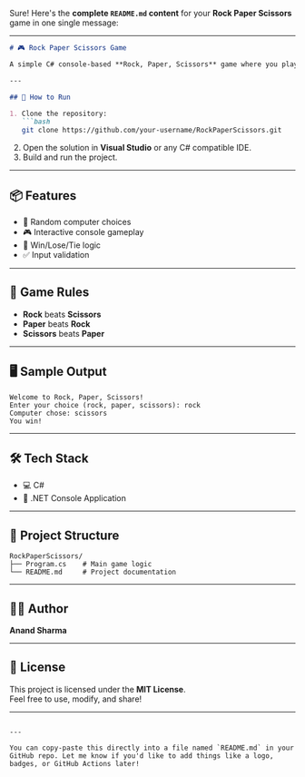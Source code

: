 Sure! Here's the **complete `README.md` content** for your **Rock Paper Scissors** game in one single message:

---

```markdown
# 🎮 Rock Paper Scissors Game

A simple C# console-based **Rock, Paper, Scissors** game where you play against the computer. This project demonstrates basic user input handling, conditional logic, and random number generation in C#.

---

## 🚀 How to Run

1. Clone the repository:
   ```bash
   git clone https://github.com/your-username/RockPaperScissors.git
   ```
2. Open the solution in **Visual Studio** or any C# compatible IDE.
3. Build and run the project.

---

## 📦 Features

- 🎲 Random computer choices
- 🎮 Interactive console gameplay
- 🧠 Win/Lose/Tie logic
- ✅ Input validation

---

## 🧠 Game Rules

- **Rock** beats **Scissors**
- **Paper** beats **Rock**
- **Scissors** beats **Paper**

---

## 🖥 Sample Output

```
Welcome to Rock, Paper, Scissors!
Enter your choice (rock, paper, scissors): rock
Computer chose: scissors
You win!
```

---

## 🛠 Tech Stack

- 💻 C#
- 🧱 .NET Console Application

---

## 📂 Project Structure

```
RockPaperScissors/
├── Program.cs    # Main game logic
└── README.md     # Project documentation
```

---

## 👨‍💻 Author

**Anand Sharma**

---

## 📄 License

This project is licensed under the **MIT License**.  
Feel free to use, modify, and share!

---
```

---

You can copy-paste this directly into a file named `README.md` in your GitHub repo. Let me know if you'd like to add things like a logo, badges, or GitHub Actions later!
